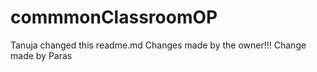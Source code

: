 # commmonClassroomOP
Tanuja changed this readme.md
Changes made by the owner!!!
Change made by Paras
